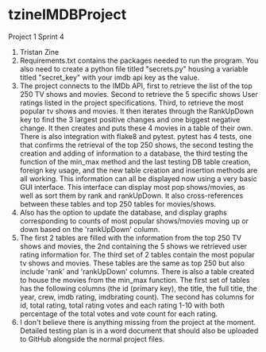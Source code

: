 # tzineIMDBProject
Project 1 Sprint 4
1. Tristan Zine
2. Requirements.txt contains the packages needed to run the program. You also need to create a python file
titled "secrets.py" housing a variable titled "secret_key" with your imdb api key as the value.
3. The project connects to the IMDb API, first to retrieve the list of the top 250 TV shows and movies. 
Second to retrieve the 5 specific shows User ratings listed in the project specifications. Third, to retrieve
the most popular tv shows and movies. It then iterates through the RankUpDown key to find the 3 largest positive
changes and one biggest negative change. It then creates and puts these 4 movies in a table of their own.
There is also integration with flake8 and pytest. pytest has 4 tests, one that confirms the retrieval
of the top 250 shows,  the second testing the creation and adding of information to a database, the third
testing the function of the min_max method and the last testing DB table creation, foreign key usage, and the 
new table creation and insertion methods are all working. This information can all be displayed now using a very basic
GUI interface. This interface can display most pop shows/movies, as well as sort them by rank and rankUpDown. It also
cross-references between these tables and top 250 tables for movies/shows.
4. Also has the option to update the database, and display graphs corresponding to counts of most popular shows/movies
moving up or down based on the 'rankUpDown' column. 
5. The first 2 tables are filled with the information from the top 250 TV shows and movies, the 2nd containing
the 5 shows we retrieved user rating information for. The third set of 2 tables contain the most popular tv shows and
movies. These tables are the same as top 250 but also include 'rank' and 'rankUpDown' columns. There is also a table 
created to house the movies from the min_max function. The first set of tables has the following columns 
(the id (primary key), the title, the full title, the year, crew, imdb rating, imdbrating count). The second has
columns for id, total rating, total rating votes and each rating 1-10 with both percentage of the total votes and 
vote count for each rating.
6. I don't believe there is anything missing from the project at the moment. Detailed testing plan is in a word document
that should also be uploaded to GitHub alongside the normal project files. 